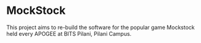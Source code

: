 # MockStock

This project aims to re-build the software for the popular game Mockstock held every APOGEE at BITS Pilani, Pilani Campus.
